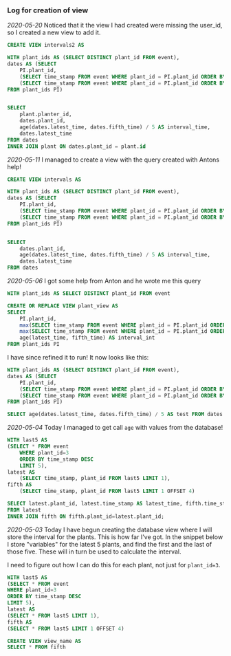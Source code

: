 ### Log for creation of view

_2020-05-20_
Noticed that it the view I had created were missing the user_id, so I created a new view to add it.

```sql
CREATE VIEW intervals2 AS

WITH plant_ids AS (SELECT DISTINCT plant_id FROM event),
dates AS (SELECT
	PI.plant_id,
    (SELECT time_stamp FROM event WHERE plant_id = PI.plant_id ORDER BY time_stamp DESC LIMIT 1) AS latest_time,
    (SELECT time_stamp FROM event WHERE plant_id = PI.plant_id ORDER BY time_stamp DESC LIMIT 1 OFFSET 4) AS fifth_time
FROM plant_ids PI)


SELECT
	plant.planter_id,
    dates.plant_id,
    age(dates.latest_time, dates.fifth_time) / 5 AS interval_time,
    dates.latest_time
FROM dates
INNER JOIN plant ON dates.plant_id = plant.id
```

_2020-05-11_
I managed to create a view with the query created with Antons help!

```sql
CREATE VIEW intervals AS

WITH plant_ids AS (SELECT DISTINCT plant_id FROM event),
dates AS (SELECT
	PI.plant_id,
    (SELECT time_stamp FROM event WHERE plant_id = PI.plant_id ORDER BY time_stamp DESC LIMIT 1) AS latest_time,
    (SELECT time_stamp FROM event WHERE plant_id = PI.plant_id ORDER BY time_stamp DESC LIMIT 1 OFFSET 4) AS fifth_time
FROM plant_ids PI)


SELECT
    dates.plant_id,
    age(dates.latest_time, dates.fifth_time) / 5 AS interval_time,
    dates.latest_time
FROM dates
```

_2020-05-06_
I got some help from Anton and he wrote me this query

```sql
WITH plant_ids AS SELECT DISTINCT plant_id FROM event

CREATE OR REPLACE VIEW plant_view AS
SELECT
	PI.plant_id,
	max(SELECT time_stamp FROM event WHERE plant_id = PI.plant_id ORDER BY time_stamp DESC LIMIT 1) AS latest_time,
	max(SELECT time_stamp FROM event WHERE plant_id = PI.plant_id ORDER BY time_stamp DESC LIMIT 1 OFFSET 4) AS fifth_time,
	age(latest_time, fifth_time) AS interval_int
FROM plant_ids PI
```

I have since refined it to run!
It now looks like this:

```sql
WITH plant_ids AS (SELECT DISTINCT plant_id FROM event),
dates AS (SELECT
	PI.plant_id,
    (SELECT time_stamp FROM event WHERE plant_id = PI.plant_id ORDER BY time_stamp DESC LIMIT 1) AS latest_time,
    (SELECT time_stamp FROM event WHERE plant_id = PI.plant_id ORDER BY time_stamp DESC LIMIT 1 OFFSET 4) AS fifth_time
FROM plant_ids PI)

SELECT age(dates.latest_time, dates.fifth_time) / 5 AS test FROM dates
```

_2020-05-04_
Today I managed to get call `age` with values from the database!

```sql
WITH last5 AS
(SELECT * FROM event
    WHERE plant_id=3
    ORDER BY time_stamp DESC
    LIMIT 5),
latest AS
    (SELECT time_stamp, plant_id FROM last5 LIMIT 1),
fifth AS
    (SELECT time_stamp, plant_id FROM last5 LIMIT 1 OFFSET 4)

SELECT latest.plant_id, latest.time_stamp AS latest_time, fifth.time_stamp AS fifth_time, age(latest.time_stamp, fifth.time_stamp) AS interval_int
FROM latest
INNER JOIN fifth ON fifth.plant_id=latest.plant_id;
```

_2020-05-03_
Today I have begun creating the database view where I will store the interval for the plants.
This is how far I've got. In the snippet below I store "variables" for the latest 5 plants, and find the first and the last of those five. These will in turn be used to calculate the interval.

I need to figure out how I can do this for each plant, not just for `plant_id=3`.

```sql
WITH last5 AS
(SELECT * FROM event
WHERE plant_id=3
ORDER BY time_stamp DESC
LIMIT 5),
latest AS
(SELECT * FROM last5 LIMIT 1),
fifth AS
(SELECT * FROM last5 LIMIT 1 OFFSET 4)

CREATE VIEW view_name AS
SELECT * FROM fifth
```
